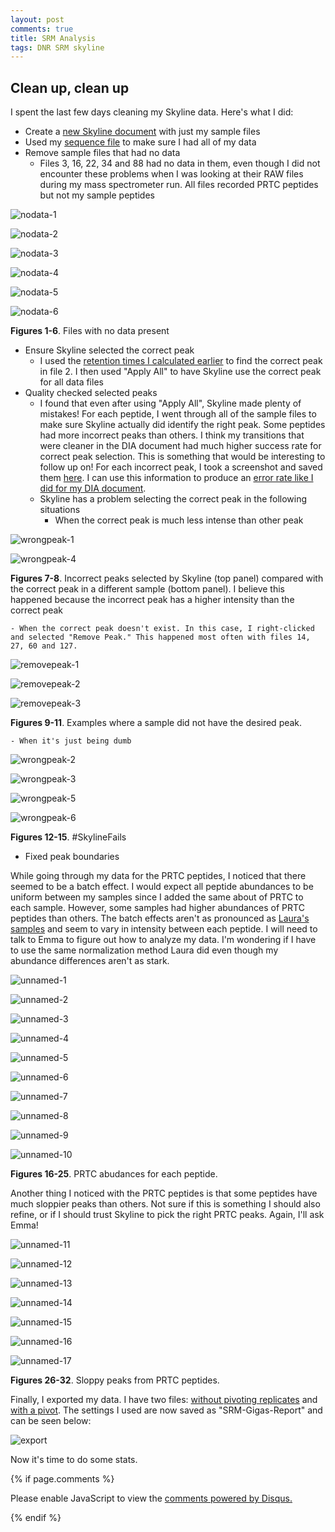 ```yaml
---
layout: post
comments: true
title: SRM Analysis
tags: DNR SRM skyline
---
```


## Clean up, clean up

I spent the last few days cleaning my Skyline data. Here's what I did:

- Create a [new Skyline document](http://owl.fish.washington.edu/spartina/DNR_SRM_20170728/Analyses/2017-08-31-Gigas-SRM-ReplicatesOnly.sky.zip) with just my sample files
- Used my [sequence file](https://github.com/RobertsLab/project-oyster-oa/blob/master/analyses/DNR_SRM_20170902/2017-07-28-SRM-Sequence-File.xlsx) to make sure I had all of my data
- Remove sample files that had no data
  - Files 3, 16, 22, 34 and 88 had no data in them, even though I did not encounter these problems when I was looking at their RAW files during my mass spectrometer run. All files recorded PRTC peptides but not my sample peptides

![nodata-1](https://user-images.githubusercontent.com/22335838/30078327-b91d6760-9231-11e7-8c18-bf195c46054a.png)

![nodata-2](https://user-images.githubusercontent.com/22335838/30078325-b9112b26-9231-11e7-95a6-c228865a1eb6.png)

![nodata-3](https://user-images.githubusercontent.com/22335838/30078323-b9092a0c-9231-11e7-980b-51a126aa80e9.png)

![nodata-4](https://user-images.githubusercontent.com/22335838/30078324-b90aee82-9231-11e7-8234-601dd7d156e7.png)

![nodata-5](https://user-images.githubusercontent.com/22335838/30078328-b91de820-9231-11e7-9bb5-996d50f5a99b.png)

![nodata-6](https://user-images.githubusercontent.com/22335838/30078330-b9498502-9231-11e7-8288-e3fbe3d8cc10.png)

**Figures 1-6**. Files with no data present

- Ensure Skyline selected the correct peak
  - I used the [retention times I calculated earlier](https://yaaminiv.github.io/SRM-Assay-Day2/) to find the correct peak in file 2. I then used "Apply All" to have Skyline use the correct peak for all data files
- Quality checked selected peaks
  - I found that even after using "Apply All", Skyline made plenty of mistakes! For each peptide, I went through all of the sample files to make sure Skyline actually did identify the right peak. Some peptides had more incorrect peaks than others. I think my transitions that were cleaner in the DIA document had much higher success rate for correct peak selection. This is something that would be interesting to follow up on! For each incorrect peak, I took a screenshot and saved them [here](https://github.com/RobertsLab/project-oyster-oa/tree/master/images/DNR/2017-08-31-Skyline-Cleaning-Screenshots). I can use this information to produce an [error rate like I did for my DIA document](https://yaaminiv.github.io/Skyline-Error-Checking-Round2/).
  - Skyline has a problem selecting the correct peak in the following situations
    - When the correct peak is much less intense than other peak
    
![wrongpeak-1](https://user-images.githubusercontent.com/22335838/30078607-a047962e-9232-11e7-9865-c5a8a049daff.png)

![wrongpeak-4](https://user-images.githubusercontent.com/22335838/30078618-a98bdeb6-9232-11e7-8fe5-dbfa772a2071.png) 

**Figures 7-8**. Incorrect peaks selected by Skyline (top panel) compared with the correct peak in a different sample (bottom panel). I believe this happened because the incorrect peak has a higher intensity than the correct peak
   
    - When the correct peak doesn't exist. In this case, I right-clicked and selected "Remove Peak." This happened most often with files 14, 27, 60 and 127.
    
![removepeak-1](https://user-images.githubusercontent.com/22335838/30078879-33b99542-9233-11e7-84cf-3f52f0e2ec79.png)

![removepeak-2](https://user-images.githubusercontent.com/22335838/30078878-33a725ec-9233-11e7-9890-4daebac7e124.png)

![removepeak-3](https://user-images.githubusercontent.com/22335838/30078877-33a59254-9233-11e7-9002-960cd2aa25e4.png)

**Figures 9-11**. Examples where a sample did not have the desired peak.
    
    - When it's just being dumb
    
![wrongpeak-2](https://user-images.githubusercontent.com/22335838/30078906-50538d84-9233-11e7-819b-a486507a4e1d.png)

![wrongpeak-3](https://user-images.githubusercontent.com/22335838/30078907-5053d0fa-9233-11e7-8ab5-4e26cd912c92.png)

![wrongpeak-5](https://user-images.githubusercontent.com/22335838/30078909-505c8c7c-9233-11e7-8aeb-4199ebe00a06.png)

![wrongpeak-6](https://user-images.githubusercontent.com/22335838/30078908-5057ac84-9233-11e7-9fb0-530f6339dc5c.png)
    
 **Figures 12-15**. #SkylineFails
 
 - Fixed peak boundaries
 
While going through my data for the PRTC peptides, I noticed that there seemed to be a batch effect. I would expect all peptide abundances to be uniform between my samples since I added the same about of PRTC to each sample. However, some samples had higher abundances of PRTC peptides than others. The batch effects aren't as pronounced as [Laura's samples](https://github.com/laurahspencer/Geoduck-DNR/issues/1) and seem to vary in intensity between each peptide. I will need to talk to Emma to figure out how to analyze my data. I'm wondering if I have to use the same normalization method Laura did even though my abundance differences aren't as stark.

![unnamed-1](https://user-images.githubusercontent.com/22335838/30079204-4a929cfe-9234-11e7-83f5-ad7329963ac2.png)

![unnamed-2](https://user-images.githubusercontent.com/22335838/30079200-4a8c46f6-9234-11e7-9d5b-5b902456ee4c.png)

![unnamed-3](https://user-images.githubusercontent.com/22335838/30079202-4a8c9570-9234-11e7-9c46-d8124a1eeec3.png)

![unnamed-4](https://user-images.githubusercontent.com/22335838/30079203-4a8fbf5c-9234-11e7-9497-a011b09dbb87.png)

![unnamed-5](https://user-images.githubusercontent.com/22335838/30079201-4a8c2cd4-9234-11e7-9c47-dea0c6e50b7a.png)

![unnamed-6](https://user-images.githubusercontent.com/22335838/30079205-4aa58ab2-9234-11e7-9b02-4b252fdc31f6.png)

![unnamed-7](https://user-images.githubusercontent.com/22335838/30079209-4abeb44c-9234-11e7-9ea4-ad620d945ca0.png)

![unnamed-8](https://user-images.githubusercontent.com/22335838/30079206-4aa858c8-9234-11e7-9706-03ed3e7705eb.png)

![unnamed-9](https://user-images.githubusercontent.com/22335838/30079207-4aada4f4-9234-11e7-9a14-00251b60d662.png)

![unnamed-10](https://user-images.githubusercontent.com/22335838/30079208-4ab51932-9234-11e7-81c7-88cfcc08cc01.png)

**Figures 16-25**. PRTC abudances for each peptide.

Another thing I noticed with the PRTC peptides is that some peptides have much sloppier peaks than others. Not sure if this is something I should also refine, or if I should trust Skyline to pick the right PRTC peaks. Again, I'll ask Emma!

![unnamed-11](https://user-images.githubusercontent.com/22335838/30079404-f0560a7c-9234-11e7-9e01-cbcc436d4d60.png)

![unnamed-12](https://user-images.githubusercontent.com/22335838/30079403-f0544278-9234-11e7-8872-774f80e4ce0e.png)

![unnamed-13](https://user-images.githubusercontent.com/22335838/30079407-f0682874-9234-11e7-99b5-4c1c534a0cbe.png)

![unnamed-14](https://user-images.githubusercontent.com/22335838/30079402-f050b522-9234-11e7-9a27-3a357831b555.png)

![unnamed-15](https://user-images.githubusercontent.com/22335838/30079405-f0650cac-9234-11e7-8a84-f1af13808976.png)

![unnamed-16](https://user-images.githubusercontent.com/22335838/30079406-f065e96a-9234-11e7-8e96-f47acaf78b76.png)

![unnamed-17](https://user-images.githubusercontent.com/22335838/30079408-f06bd1d6-9234-11e7-8451-312ed2340eb8.png)

**Figures 26-32**. Sloppy peaks from PRTC peptides.

Finally, I exported my data. I have two files: [without pivoting replicates](http://owl.fish.washington.edu/spartina/DNR_SRM_20170728/Analyses/2017-09-02-Gigas-SRM-ReplicatesOnly-NoPivot-Report.csv) and [with a pivot](http://owl.fish.washington.edu/spartina/DNR_SRM_20170728/Analyses/2017-09-02-Gigas-SRM-ReplicatesOnly-Report.csv). The settings I used are now saved as "SRM-Gigas-Report" and can be seen below:

![export](https://user-images.githubusercontent.com/22335838/30079508-440c25a2-9235-11e7-9629-a1e004d3b922.png)

Now it's time to do some stats.

{% if page.comments %}

<div id="disqus_thread"></div>
<script>

/**
*  RECOMMENDED CONFIGURATION VARIABLES: EDIT AND UNCOMMENT THE SECTION BELOW TO INSERT DYNAMIC VALUES FROM YOUR PLATFORM OR CMS.
*  LEARN WHY DEFINING THESE VARIABLES IS IMPORTANT: https://disqus.com/admin/universalcode/#configuration-variables*/
/*
var disqus_config = function () {
this.page.url = PAGE_URL;  // Replace PAGE_URL with your page's canonical URL variable
this.page.identifier = PAGE_IDENTIFIER; // Replace PAGE_IDENTIFIER with your page's unique identifier variable
};
*/
(function() { // DON'T EDIT BELOW THIS LINE
var d = document, s = d.createElement('script');
s.src = 'https://the-responsible-grad-student.disqus.com/embed.js';
s.setAttribute('data-timestamp', +new Date());
(d.head || d.body).appendChild(s);
})();
</script>
<noscript>Please enable JavaScript to view the <a href="https://disqus.com/?ref_noscript">comments powered by Disqus.</a></noscript>

{% endif %}

<script id="dsq-count-scr" src="//the-responsible-grad-student.disqus.com/count.js" async></script>
